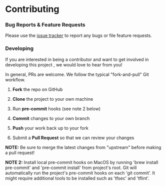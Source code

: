 Contributing
============

### Bug Reports & Feature Requests

Please use the [issue tracker](https://github.com/it-objects/terraform-aws-terra3/issues) to report any bugs or file feature requests.

### Developing

If you are interested in being a contributor and want to get involved in developing this project , we would love to hear from you!

In general, PRs are welcome. We follow the typical "fork-and-pull" Git workflow.

1.  **Fork** the repo on GitHub

2.  **Clone** the project to your own machine

3.  Run **pre-commit** hooks (see note 2 below)

4.  **Commit** changes to your own branch

5.  **Push** your work back up to your fork

6.  Submit a **Pull Request** so that we can review your changes


**NOTE:** Be sure to merge the latest changes from "upstream" before making a pull request!

**NOTE 2:** Install local pre-commit hooks on MacOS by running 'brew install pre-commit' and 'pre-commit install' from project's root. Git will automatically run the project's pre-commit hooks on each 'git commit'. It might require additional tools to be installed such as 'tfsec' and 'tflint'.
